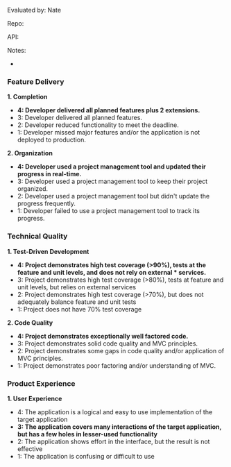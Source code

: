 Evaluated by: Nate

Repo:

API:

Notes:

-

### Feature Delivery

**1. Completion**

* **4: Developer delivered all planned features plus 2 extensions.**
* 3: Developer delivered all planned features.
* 2: Developer reduced functionality to meet the deadline.
* 1: Developer missed major features and/or the application is not deployed to production.

**2. Organization**

* **4: Developer used a project management tool and updated their progress in real-time.**
* 3: Developer used a project management tool to keep their project organized.
* 2: Developer used a project management tool but didn't update the progress frequently.
* 1: Developer failed to use a project management tool to track its progress.

### Technical Quality

**1. Test-Driven Development**

* **4: Project demonstrates high test coverage (>90%), tests at the feature and unit levels, and does not rely on external * services.**
* 3: Project demonstrates high test coverage (>80%), tests at feature and unit levels, but relies on external services
* 2: Project demonstrates high test coverage (>70%), but does not adequately balance feature and unit tests
* 1: Project does not have 70% test coverage

**2. Code Quality**

* **4: Project demonstrates exceptionally well factored code.**
* 3: Project demonstrates solid code quality and MVC principles.
* 2: Project demonstrates some gaps in code quality and/or application of MVC principles.
* 1: Project demonstrates poor factoring and/or understanding of MVC.

### Product Experience

**1. User Experience**

* 4: The application is a logical and easy to use implementation of the target application
* **3: The application covers many interactions of the target application, but has a few holes in lesser-used functionality**
* 2: The application shows effort in the interface, but the result is not effective
* 1: The application is confusing or difficult to use
